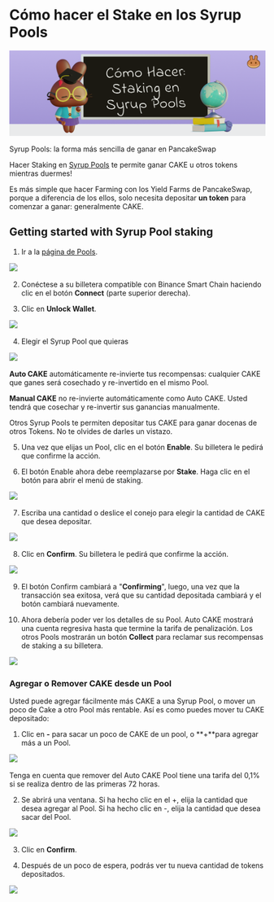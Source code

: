 # Cómo hacer el Stake en los Syrup Pools

![](../../.gitbook/assets/docs-masthead%20%283%29.png)

Syrup Pools: la forma más sencilla de ganar en PancakeSwap

Hacer Staking en [Syrup Pools](https://docs.pancakeswap.finance/products/syrup-pool) te permite ganar CAKE u otros tokens mientras duermes!

Es más simple que hacer Farming con los Yield Farms de PancakeSwap, porque a diferencia de los ellos, solo necesita depositar **un token** para comenzar a ganar: generalmente CAKE.

## **Getting started with Syrup Pool staking** <a id="getting-started-with-syrup-pool-staking"></a>

1. Ir a la [página de Pools](https://pancakeswap.finance/pools).

![](https://gblobscdn.gitbook.com/assets%2F-MHREX7DHcljbY5IkjgJ%2F-M_xca0jVy_Z_BxN65jZ%2F-M_xfNN3oN1lP8zn-nPF%2Fimage.png?alt=media&token=464a928e-4ce7-4cdd-9d26-4861796d0ca5)

2. Conéctese a su billetera compatible con Binance Smart Chain haciendo clic en el botón **Connect** \(parte superior derecha\).

3. Clic en **Unlock Wallet**.

![](https://gblobscdn.gitbook.com/assets%2F-MHREX7DHcljbY5IkjgJ%2F-M_xca0jVy_Z_BxN65jZ%2F-M_xhkhUT2d2iEexGDRI%2Fimage.png?alt=media&token=dcf66bfa-f18b-4d04-aa38-f31e9b0491ed)

4. Elegir el Syrup Pool que quieras

![](https://gblobscdn.gitbook.com/assets%2F-MHREX7DHcljbY5IkjgJ%2F-M_xca0jVy_Z_BxN65jZ%2F-M_xfah7A-tvfuRFECM-%2Fimage.png?alt=media&token=112f0d6a-3b1a-4006-ac47-35eb1250fec5)

**Auto CAKE** automáticamente re-invierte tus recompensas: cualquier CAKE que ganes será cosechado y re-invertido en el mismo Pool.

**Manual CAKE** no re-invierte automáticamente como Auto CAKE. Usted tendrá que cosechar y re-invertir sus ganancias manualmente.

Otros Syrup Pools te permiten depositar tus CAKE para ganar docenas de otros Tokens. No te olvides de darles un vistazo.

5. Una vez que elijas un Pool, clic en el botón **Enable**. Su billetera le pedirá que confirme la acción.

6. El botón Enable ahora debe reemplazarse por **Stake**. Haga clic en el botón para abrir el menú de staking.

![](https://gblobscdn.gitbook.com/assets%2F-MHREX7DHcljbY5IkjgJ%2F-M_xca0jVy_Z_BxN65jZ%2F-M_xfnv0l93oQ_BpsgWR%2Fimage.png?alt=media&token=a60ac537-caa6-4406-814d-bf6d1398b8ef)

7. Escriba una cantidad o deslice el conejo para elegir la cantidad de CAKE que desea depositar.

![](https://gblobscdn.gitbook.com/assets%2F-MHREX7DHcljbY5IkjgJ%2F-M_xca0jVy_Z_BxN65jZ%2F-M_xfrQVk5mQpRYQX0uN%2Fimage.png?alt=media&token=10a5e7ae-98df-48fd-8ac4-8035af0027db)

8. Clic en **Confirm**. Su billetera le pedirá que confirme la acción.

![](https://gblobscdn.gitbook.com/assets%2F-MHREX7DHcljbY5IkjgJ%2F-M_xca0jVy_Z_BxN65jZ%2F-M_xfvA7rddH1EDqjNnS%2Fimage.png?alt=media&token=68873562-bbca-486e-9dcf-c2fc61d8a668)

9. El botón Confirm cambiará a "**Confirming**", luego, una vez que la transacción sea exitosa, verá que su cantidad depositada cambiará y el botón cambiará nuevamente.

10. Ahora debería poder ver los detalles de su Pool. Auto CAKE mostrará una cuenta regresiva hasta que termine la tarifa de penalización. Los otros Pools mostrarán un botón **Collect** para reclamar sus recompensas de staking a su billetera.

![](https://gblobscdn.gitbook.com/assets%2F-MHREX7DHcljbY5IkjgJ%2F-M_xca0jVy_Z_BxN65jZ%2F-M_xgC8LJ8bryfoBqGdz%2Fimage.png?alt=media&token=61b91f0b-3ac4-476d-84f7-643bc078a727)

### **Agregar o Remover CAKE desde un Pool** <a id="adding-and-removing-cake-from-a-pool"></a>

Usted puede agregar fácilmente más CAKE a una Syrup Pool, o mover un poco de Cake a otro Pool más rentable. Así es como puedes mover tu CAKE depositado:

1. Clic en **-** para sacar un poco de CAKE de un pool, o **+**para agregar más a un Pool.

![](https://gblobscdn.gitbook.com/assets%2F-MHREX7DHcljbY5IkjgJ%2F-M_xca0jVy_Z_BxN65jZ%2F-M_xgGd-l7fCI7jFS2x4%2Fimage.png?alt=media&token=bf8d9ba2-3266-46fb-8242-45c214aa77d9)

Tenga en cuenta que remover del Auto CAKE Pool tiene una tarifa del 0,1% si se realiza dentro de las primeras 72 horas.

2. Se abrirá una ventana. Si ha hecho clic en el +, elija la cantidad que desea agregar al Pool. Si ha hecho clic en -, elija la cantidad que desea sacar del Pool.

![](https://gblobscdn.gitbook.com/assets%2F-MHREX7DHcljbY5IkjgJ%2F-M_xca0jVy_Z_BxN65jZ%2F-M_xgPZB4Bj5-6hHq6Jt%2Fimage.png?alt=media&token=d9782be1-536f-4e24-86d9-8a59c2356651)

3. Clic en **Confirm**.

4. Después de un poco de espera, podrás ver tu nueva cantidad de tokens depositados.[  
](https://docs.pancakeswap.finance/products/syrup-pool)

![](https://gblobscdn.gitbook.com/assets%2F-MHREX7DHcljbY5IkjgJ%2F-M_xca0jVy_Z_BxN65jZ%2F-M_xg_5OGTmsjlmYa07M%2Fimage.png?alt=media&token=25355a3b-2fd5-40ad-8b17-524a32412152)

